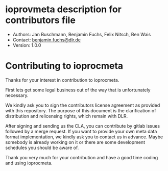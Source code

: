 # ioprovmeta description for contributors file
- Authors: Jan Buschmann, Benjamin Fuchs, Felix Nitsch, Ben Wais
- Contact: benjamin.fuchs@dlr.de
- Version: 1.0.0 

Contributing to ioprocmeta
============================


Thanks for your interest in contribution to ioprocmeta.

First lets get some legal business out of the way that is unfortunately necessary.

We kindly ask you to sign the contributors license agreement as provided with this repository.
The purpose of this document is the clarification of distribution and relicensing rights, which remain with DLR.

After signing and sending us the CLA, you can contribute by gitlab issues followed by a merge request. 
If you want to provide your own meta data format implementation, we kindly ask you to contact us in advance.
Maybe somebody is already working on it or there are some development schedules you should be aware of.

Thank you very much for your contribution and have a good time coding and using ioprocmeta.
